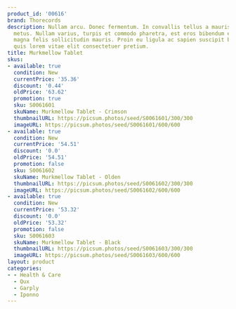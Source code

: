 ```yaml
---
product_id: '00616'
brand: Thorecords
description: Nullam arcu. Donec fermentum. In convallis tellus a mauris. Donec vitae
  metus. Nullam varius, turpis et commodo pharetra, est eros bibendum elit, nec luctus
  magna felis sollicitudin mauris. Proin eu ligula ac sapien suscipit blandit. In
  quis lorem vitae elit consectetuer pretium.
title: Murkmellow Tablet
skus:
- available: true
  condition: New
  currentPrice: '35.36'
  discount: '0.44'
  oldPrice: '63.62'
  promotion: true
  sku: S0061601
  skuName: Murkmellow Tablet - Crimson
  thumbnailURL: https://picsum.photos/seed/S0061601/300/300
  imageURL: https://picsum.photos/seed/S0061601/600/600
- available: true
  condition: New
  currentPrice: '54.51'
  discount: '0.0'
  oldPrice: '54.51'
  promotion: false
  sku: S0061602
  skuName: Murkmellow Tablet - Olden
  thumbnailURL: https://picsum.photos/seed/S0061602/300/300
  imageURL: https://picsum.photos/seed/S0061602/600/600
- available: true
  condition: New
  currentPrice: '53.32'
  discount: '0.0'
  oldPrice: '53.32'
  promotion: false
  sku: S0061603
  skuName: Murkmellow Tablet - Black
  thumbnailURL: https://picsum.photos/seed/S0061603/300/300
  imageURL: https://picsum.photos/seed/S0061603/600/600
layout: product
categories:
- - Health & Care
  - Qux
  - Garply
  - Iponno
---
```

